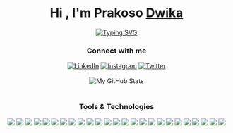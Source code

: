 <h1 align="center">Hi , I'm Prakoso <a href="https://www.linkedin.com/in/prakosodwika" target="_blank">Dwika</a></h1>
<p align="center">
  <a href="https://git.io/typing-svg"><img src="https://readme-typing-svg.herokuapp.com?font=Fira+Code&pause=1000&color=C9D1D9&center=true&width=435&lines=I'm+a+student+in+Bali.;Welcome+to+my+GitHub+page." alt="Typing SVG" /></a>
</p>

<h3 align="center"> Connect with me </h3>
<div align="center">
   <a href="https://www.linkedin.com/in/prakosodwika" target="_blank"><img src="https://img.shields.io/badge/LinkedIn-171A20?style=for-the-badge&logo=linkedin&logoColor=0077B5" alt="LinkedIn"></a>
  <a href="https://www.instagram.com/prakosodwika" target="_blank"><img src="https://img.shields.io/badge/Instagram-171A20?style=for-the-badge&logo=instagram&logoColor=E4405F" alt="Instagram"></a>
  <a href="https://twitter.com/prakosodwikaa" target="_blank"><img src="https://img.shields.io/badge/Twitter-171A20?style=for-the-badge&logo=twitter&logoColor=1DA1F2" alt="Twitter"></a>
</div>

<br>
<div align="center">
  <img alt="My GitHub Stats" src="https://github-profile-summary-cards.vercel.app/api/cards/profile-details?username=prakosodwika&theme=nord_dark">
</div>
<br>

<h3 align="center"> Tools & Technologies </h3>
<p align="center"> 
  <img src="https://img.shields.io/badge/HTML5-171A20?style=for-the-badge&logo=html5&logoColor=E34F26">
  <img src="https://img.shields.io/badge/CSS3-171A20?style=for-the-badge&logo=css3&logoColor=1572B6">
  <img src="https://img.shields.io/badge/JAVA-171A20?style=for-the-badge&logoColor=005C84">
  <img src="https://img.shields.io/badge/JavaScript-171A20?style=for-the-badge&logo=javascript&logoColor=F7DF1E">
  <img src="https://img.shields.io/badge/MySQL-171A20?style=for-the-badge&logo=mysql&logoColor=005C84">
  <img src="https://img.shields.io/badge/json-171A20?style=for-the-badge&logo=json&logoColor=white">
  <img src="https://img.shields.io/badge/Python-171A20?style=for-the-badge&logo=python&logoColor=blue">
  <img src="https://img.shields.io/badge/PHP-171A20?style=for-the-badge&logo=php&logoColor=777BB4">
  <img src="https://img.shields.io/badge/C%23-171A20?style=for-the-badge&logo=c-sharp&logoColor=239120">
  <img src="https://img.shields.io/badge/C%2B%2B-171A20?style=for-the-badge&logo=c%2B%2B&logoColor=00599C">
  
  <img src="https://img.shields.io/badge/Bootstrap-171A20?style=for-the-badge&logo=bootstrap&logoColor=563D7C">
  <img src="https://img.shields.io/badge/Express.js-171A20?style=for-the-badge&logo=express&logoColor=white">
  <img src="https://img.shields.io/badge/Node.js-171A20?style=for-the-badge&logo=nodedotjs&logoColor=339933">
  <img src="https://img.shields.io/badge/Vue.js-171A20?style=for-the-badge&logo=vuedotjs&logoColor=4FC08D">
  
  <img src="https://img.shields.io/badge/Visual_Studio_Code-171A20?style=for-the-badge&logo=visual%20studio%20code&logoColor=0078D4">
  <img src="https://img.shields.io/badge/Visual_Studio_2019-171A20?style=for-the-badge&logo=visual%20studio&logoColor=5C2D91">
  
  <img src="https://img.shields.io/badge/Android_Studio-171A20?style=for-the-badge&logo=android-studio&logoColor=3DDC84">
  <img src="https://img.shields.io/badge/Adobe%20XD-171A20?style=for-the-badge&logo=Adobe%20XD&logoColor=#470137">
  <img src="https://img.shields.io/badge/Figma-171A20?style=for-the-badge&logo=figma&logoColor=F24E1E">
  <img src="https://img.shields.io/badge/Canva-171A20?&style=for-the-badge&logo=Canva&logoColor=#00C4CC">
  <img src="https://img.shields.io/badge/firebase-171A20?style=for-the-badge&logo=firebase&logoColor=ffca28">
  <img src="https://img.shields.io/badge/Google_Cloud_Platform-171A20?style=for-the-badge&logo=google-cloud&logoColor=4285F4">
  <img src="https://img.shields.io/badge/Postman-171A20?style=for-the-badge&logo=Postman&logoColor=FF6C37">
  <img src="https://img.shields.io/badge/GitHub-171A20?style=for-the-badge&logo=github&logoColor=white">
  <img src="https://img.shields.io/badge/Stack_Overflow-171A20?style=for-the-badge&logo=stack-overflow&logoColor=FE7A16"> 
</p>
